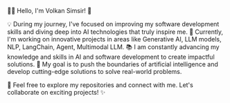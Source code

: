 👨‍💻 Hello, I'm Volkan Simsir! 👋

💡 During my journey, I've focused on improving my software development skills and diving deep into AI technologies that truly inspire me.
🚀 Currently, I'm working on innovative projects in areas like Generative AI, LLM models, NLP, LangChain, Agent, Multimodal LLM.
📚 I am constantly advancing my knowledge and skills in AI and software development to create impactful solutions.
🎯 My goal is to push the boundaries of artificial intelligence and develop cutting-edge solutions to solve real-world problems.

💬 Feel free to explore my repositories and connect with me. Let's collaborate on exciting projects! ✨
